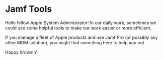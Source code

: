 # Jamf Tools

Hello fellow Apple System Administrator!
In our daily work, sometimes we could use some helpful tools to make our work easier or more efficient.

If you manage a fleet of Apple products and use Jamf Pro (or possibly any other MDM solution), you might find something here to help you out.

Happy browsin'!
